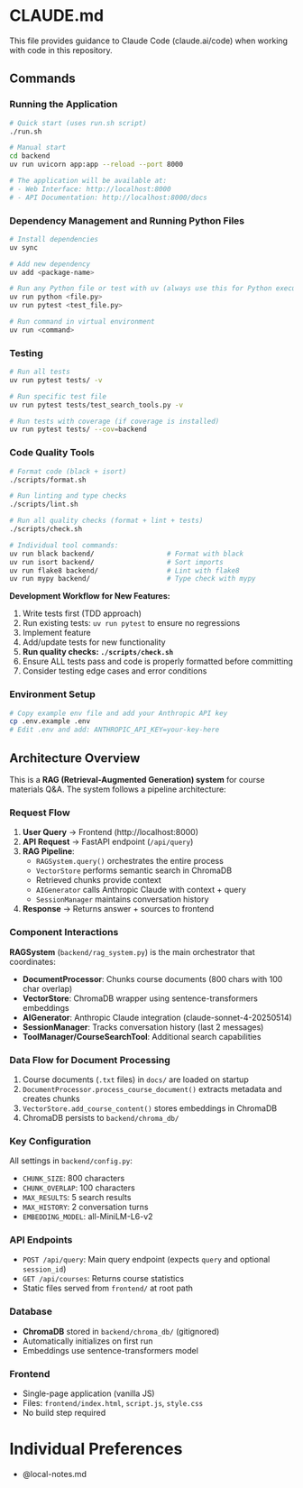 # CLAUDE.md

This file provides guidance to Claude Code (claude.ai/code) when working with code in this repository.

## Commands

### Running the Application
```bash
# Quick start (uses run.sh script)
./run.sh

# Manual start
cd backend
uv run uvicorn app:app --reload --port 8000

# The application will be available at:
# - Web Interface: http://localhost:8000
# - API Documentation: http://localhost:8000/docs
```

### Dependency Management and Running Python Files
```bash
# Install dependencies
uv sync

# Add new dependency
uv add <package-name>

# Run any Python file or test with uv (always use this for Python execution)
uv run python <file.py>
uv run pytest <test_file.py>

# Run command in virtual environment
uv run <command>
```

### Testing
```bash
# Run all tests
uv run pytest tests/ -v

# Run specific test file
uv run pytest tests/test_search_tools.py -v

# Run tests with coverage (if coverage is installed)
uv run pytest tests/ --cov=backend
```

### Code Quality Tools
```bash
# Format code (black + isort)
./scripts/format.sh

# Run linting and type checks
./scripts/lint.sh

# Run all quality checks (format + lint + tests)
./scripts/check.sh

# Individual tool commands:
uv run black backend/                  # Format with black
uv run isort backend/                  # Sort imports
uv run flake8 backend/                 # Lint with flake8
uv run mypy backend/                   # Type check with mypy
```

**Development Workflow for New Features:**
1. Write tests first (TDD approach)
2. Run existing tests: `uv run pytest` to ensure no regressions
3. Implement feature
4. Add/update tests for new functionality
5. **Run quality checks: `./scripts/check.sh`**
6. Ensure ALL tests pass and code is properly formatted before committing
7. Consider testing edge cases and error conditions

### Environment Setup
```bash
# Copy example env file and add your Anthropic API key
cp .env.example .env
# Edit .env and add: ANTHROPIC_API_KEY=your-key-here
```

## Architecture Overview

This is a **RAG (Retrieval-Augmented Generation) system** for course materials Q&A. The system follows a pipeline architecture:

### Request Flow
1. **User Query** → Frontend (http://localhost:8000)
2. **API Request** → FastAPI endpoint (`/api/query`)
3. **RAG Pipeline**:
   - `RAGSystem.query()` orchestrates the entire process
   - `VectorStore` performs semantic search in ChromaDB
   - Retrieved chunks provide context
   - `AIGenerator` calls Anthropic Claude with context + query
   - `SessionManager` maintains conversation history
4. **Response** → Returns answer + sources to frontend

### Component Interactions

**RAGSystem** (`backend/rag_system.py`) is the main orchestrator that coordinates:
- **DocumentProcessor**: Chunks course documents (800 chars with 100 char overlap)
- **VectorStore**: ChromaDB wrapper using sentence-transformers embeddings
- **AIGenerator**: Anthropic Claude integration (claude-sonnet-4-20250514)
- **SessionManager**: Tracks conversation history (last 2 messages)
- **ToolManager/CourseSearchTool**: Additional search capabilities

### Data Flow for Document Processing
1. Course documents (`.txt` files) in `docs/` are loaded on startup
2. `DocumentProcessor.process_course_document()` extracts metadata and creates chunks
3. `VectorStore.add_course_content()` stores embeddings in ChromaDB
4. ChromaDB persists to `backend/chroma_db/`

### Key Configuration
All settings in `backend/config.py`:
- `CHUNK_SIZE`: 800 characters
- `CHUNK_OVERLAP`: 100 characters
- `MAX_RESULTS`: 5 search results
- `MAX_HISTORY`: 2 conversation turns
- `EMBEDDING_MODEL`: all-MiniLM-L6-v2

### API Endpoints
- `POST /api/query`: Main query endpoint (expects `query` and optional `session_id`)
- `GET /api/courses`: Returns course statistics
- Static files served from `frontend/` at root path

### Database
- **ChromaDB** stored in `backend/chroma_db/` (gitignored)
- Automatically initializes on first run
- Embeddings use sentence-transformers model

### Frontend
- Single-page application (vanilla JS)
- Files: `frontend/index.html`, `script.js`, `style.css`
- No build step required

# Individual Preferences
- @local-notes.md